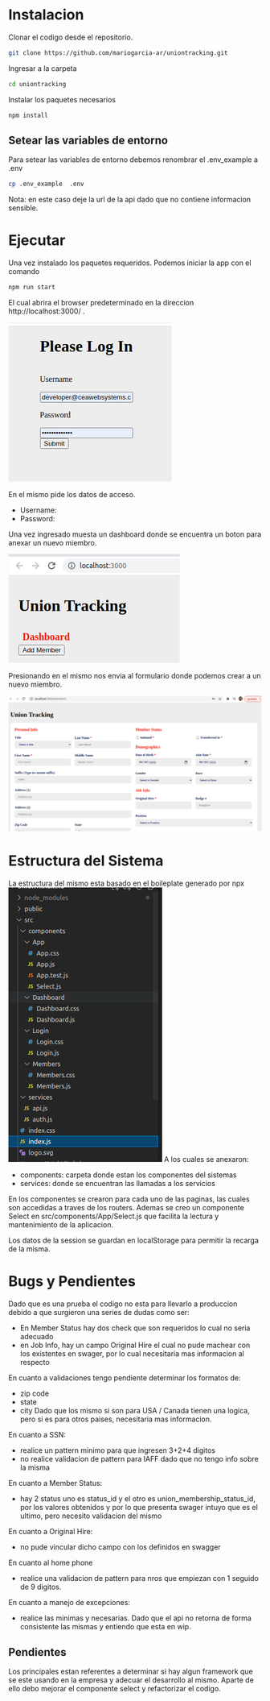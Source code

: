 # Instalacion
Clonar el codigo desde el repositorio.

```bash
git clone https://github.com/mariogarcia-ar/uniontracking.git
```
Ingresar a la carpeta
```bash
cd uniontracking
```
Instalar los paquetes necesarios

```bash
npm install
```
## Setear las variables de entorno
Para setear las variables de entorno debemos renombrar el .env_example a .env
```bash
cp .env_example  .env
```
Nota: en este caso deje la url de la api dado que no contiene informacion sensible.


# Ejecutar 
Una vez instalado los paquetes requeridos. Podemos iniciar la app con el comando

```bash
npm run start
```
El cual abrira el browser predeterminado en la direccion http://localhost:3000/ . 

![login](/public/doc/login.png)


En el mismo pide los datos de acceso. 
 - Username: 
 - Password: 

Una vez ingresado muesta un dashboard donde se encuentra un boton para anexar un nuevo miembro.


![dashboard](/public/doc/dashboard.png)
  
 Presionando en el mismo nos envia al formulario donde podemos crear a un nuevo miembro.
 
![add_member](/public/doc/add_member.png)

# Estructura del Sistema
La estructura del mismo esta basado en el boileplate generado por npx 
![structure](/public/doc/structure.png)
A los cuales se anexaron:
 - components: carpeta donde estan los componentes del sistemas
 - services: donde se encuentran las llamadas a los servicios 

En los componentes se crearon para cada uno de las paginas, las cuales son accedidas a traves de los routers. Ademas se creo un componente Select en src/components/App/Select.js que facilita la lectura y mantenimiento de la aplicacion.

Los datos de la session se guardan en localStorage para permitir la recarga de la misma. 

# Bugs y Pendientes
Dado que es una prueba el codigo no esta para llevarlo a produccion debido a que surgieron una series de dudas como ser:
 -  En Member Status hay dos check que son requeridos lo cual no seria adecuado
 -  en Job Info, hay un campo Original Hire el cual no pude machear con los existentes en swager, por lo cual necesitaria mas informacion al respecto

En cuanto a validaciones tengo pendiente determinar los formatos de:
 - zip code
 - state
 - city
Dado que los mismo si son para USA / Canada tienen una logica, pero si es para otros paises, necesitaria mas informacion.

En cuanto a SSN:
 - realice un pattern minimo para que ingresen 3+2+4 digitos 
 - no realice validacion de pattern para IAFF dado que no tengo info sobre la misma

En cuanto a Member Status:
 - hay 2 status uno es status_id y el otro es union_membership_status_id, por los valores obtenidos y por lo que presenta swager intuyo que es el ultimo, pero necesito validacion del mismo

En cuanto a Original Hire:
 - no pude vincular dicho campo con los definidos en swagger

En cuanto al home phone
 - realice una validacion de pattern para nros que empiezan con 1 seguido de 9 digitos.

En cuanto a manejo de excepciones:
 - realice las minimas y necesarias. Dado que el api no retorna de forma consistente las mismas y entiendo que esta en wip.

## Pendientes
Los principales estan referentes a determinar si hay algun framework que se este usando en la empresa y adecuar el desarrollo al mismo.
Aparte de ello debo mejorar el componente select y refactorizar el codigo.



